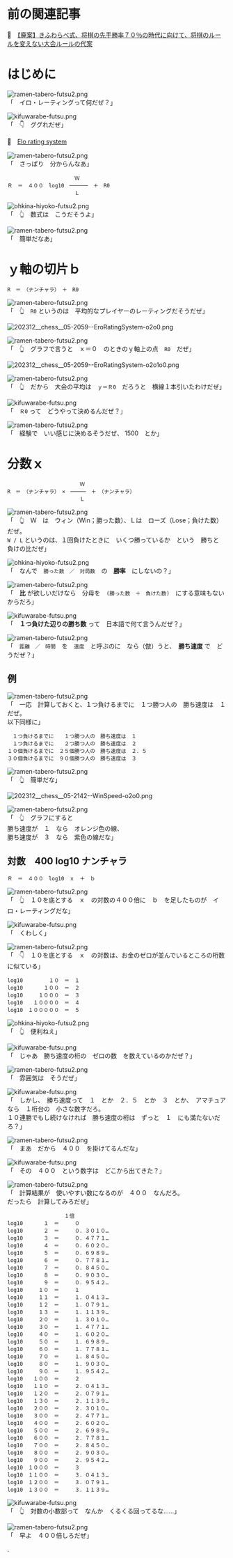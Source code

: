 # 前の関連記事

📖　[【廃案】きふわらべ式、将棋の先手勝率７０％の時代に向けて、将棋のルールを変えない大会ルールの代案](https://crieit.net/posts/9b2ad234687e455fd78bfb9d979723f2)  

# はじめに

![ramen-tabero-futsu2.png](https://crieit.now.sh/upload_images/d27ea8dcfad541918d9094b9aed83e7d61daf8532bbbe.png)  
「　イロ・レーティングって何だぜ？」  

![kifuwarabe-futsu.png](https://crieit.now.sh/upload_images/beaf94b260ae2602ca8cf7f5bbc769c261daf8686dbda.png)  
「　👇　ググれだぜ」  

📖　[Elo rating system](https://en.wikipedia.org/wiki/Elo_rating_system)  

![ramen-tabero-futsu2.png](https://crieit.now.sh/upload_images/d27ea8dcfad541918d9094b9aed83e7d61daf8532bbbe.png)  
「　さっぱり　分からんなあ」  

```plaintext
　　　　　　　　　　　　　Ｗ
Ｒ　＝　４００　log10　──────　＋　R0
　　　　　　　　　　　　　Ｌ
```

![ohkina-hiyoko-futsu2.png](https://crieit.now.sh/upload_images/96fb09724c3ce40ee0861a0fd1da563d61daf8a09d9bc.png)  
「　👆　数式は　こうだそうよ」  

![ramen-tabero-futsu2.png](https://crieit.now.sh/upload_images/d27ea8dcfad541918d9094b9aed83e7d61daf8532bbbe.png)  
「　簡単だなあ」  

# ｙ軸の切片ｂ

```plaintext
R　＝　（ナンチャラ）　＋　R0
```

![ramen-tabero-futsu2.png](https://crieit.now.sh/upload_images/d27ea8dcfad541918d9094b9aed83e7d61daf8532bbbe.png)  
「　👆　`R0` というのは　平均的なプレイヤーのレーティングだそうだぜ」  

![202312__chess__05-2059--EroRatingSystem-o2o0.png](https://crieit.now.sh/upload_images/c2bdbedd85e61f79ca31f15095c2f5ca656f1143cd896.png)  

![ramen-tabero-futsu2.png](https://crieit.now.sh/upload_images/d27ea8dcfad541918d9094b9aed83e7d61daf8532bbbe.png)  
「　👆　グラフで言うと　ｘ＝０　のときのｙ軸上の点　`R0`　だぜ」  

![202312__chess__05-2059--EroRatingSystem-o2o1o0.png](https://crieit.now.sh/upload_images/fb1b63bdf3dc32c3fc0bdf240904065c656f1244c9fc8.png)  

![ramen-tabero-futsu2.png](https://crieit.now.sh/upload_images/d27ea8dcfad541918d9094b9aed83e7d61daf8532bbbe.png)  
「　👆　だから　大会の平均は　`ｙ＝Ｒ0`　だろうと　横線１本引いたわけだぜ」  

![kifuwarabe-futsu.png](https://crieit.now.sh/upload_images/beaf94b260ae2602ca8cf7f5bbc769c261daf8686dbda.png)  
「　`Ｒ0` って　どうやって決めるんだぜ？」  

![ramen-tabero-futsu2.png](https://crieit.now.sh/upload_images/d27ea8dcfad541918d9094b9aed83e7d61daf8532bbbe.png)  
「　経験で　いい感じに決めるそうだぜ、 1500　とか」

# 分数ｘ

```plaintext
　　　　　　　　　　　　　　Ｗ
R　＝　（ナンチャラ）　×　─────　＋　（ナンチャラ）
　　　　　　　　　　　　　　Ｌ
```

![ramen-tabero-futsu2.png](https://crieit.now.sh/upload_images/d27ea8dcfad541918d9094b9aed83e7d61daf8532bbbe.png)  
「　👆　Ｗ　は　ウィン（Win；勝った数）、Ｌは　ローズ（Lose；負けた数）だぜ。  
`W / L` というのは、１回負けたときに　いくつ勝っているか　という　勝ちと　負けの比だぜ」  

![ohkina-hiyoko-futsu2.png](https://crieit.now.sh/upload_images/96fb09724c3ce40ee0861a0fd1da563d61daf8a09d9bc.png)  
「　なんで　`勝った数　／　対局数`　の　**勝率**　にしないの？」  

![ramen-tabero-futsu2.png](https://crieit.now.sh/upload_images/d27ea8dcfad541918d9094b9aed83e7d61daf8532bbbe.png)  
「　**比** が欲しいだけなら　分母を　`(勝った数　＋　負けた数)`　にする意味もないからだろ」  

![kifuwarabe-futsu.png](https://crieit.now.sh/upload_images/beaf94b260ae2602ca8cf7f5bbc769c261daf8686dbda.png)  
「　**１つ負けた辺りの勝ち数** って　日本語で何て言うんだぜ？」  

![ramen-tabero-futsu2.png](https://crieit.now.sh/upload_images/d27ea8dcfad541918d9094b9aed83e7d61daf8532bbbe.png)  
「　`距離　／　時間`　を　`速度`　と呼ぶのに　なら（倣）うと、　**勝ち速度** で　どうだぜ？」  

## 例

![ramen-tabero-futsu2.png](https://crieit.now.sh/upload_images/d27ea8dcfad541918d9094b9aed83e7d61daf8532bbbe.png)  
「　一応　計算しておくと、１つ負けるまでに　１つ勝つ人の　勝ち速度は　１　だぜ。  
以下同様に」  

```plaintext
　１つ負けるまでに　　１つ勝つ人の　勝ち速度は　１
　１つ負けるまでに　　２つ勝つ人の　勝ち速度は　２
１０個負けるまでに　２５個勝つ人の　勝ち速度は　２．５
３０個負けるまでに　９０個勝つ人の　勝ち速度は　３
```

![ramen-tabero-futsu2.png](https://crieit.now.sh/upload_images/d27ea8dcfad541918d9094b9aed83e7d61daf8532bbbe.png)  
「　👆　簡単だな」  

![202312__chess__05-2142--WinSpeed-o2o0.png](https://crieit.now.sh/upload_images/14e6693ce53942fc554c76f2937cd31f656f1bf9a9d57.png)  

![ramen-tabero-futsu2.png](https://crieit.now.sh/upload_images/d27ea8dcfad541918d9094b9aed83e7d61daf8532bbbe.png)  
「　👆　グラフにすると  
勝ち速度が　１　なら　オレンジ色の線、  
勝ち速度が　３　なら　紫色の線だな」  

## 対数　400 log10 ナンチャラ

```plaintext
Ｒ　＝　４００　log10　ｘ　＋　ｂ
```

![ramen-tabero-futsu2.png](https://crieit.now.sh/upload_images/d27ea8dcfad541918d9094b9aed83e7d61daf8532bbbe.png)  
「　👆　１０を底とする　ｘ　の対数の４００倍に　ｂ　を足したものが　イロ・レーティングだな」  

![kifuwarabe-futsu.png](https://crieit.now.sh/upload_images/beaf94b260ae2602ca8cf7f5bbc769c261daf8686dbda.png)  
「　くわしく」  

![ramen-tabero-futsu2.png](https://crieit.now.sh/upload_images/d27ea8dcfad541918d9094b9aed83e7d61daf8532bbbe.png)  
「　👇　１０を底とする　ｘ　の対数は、お金のゼロが並んでいるところの桁数に似ている」  

```plaintext
log10　　　　　１０　＝　１
log10　　　　１００　＝　２
log10　　　１０００　＝　３
log10　　１００００　＝　４
log10　１０００００　＝　５
```

![ohkina-hiyoko-futsu2.png](https://crieit.now.sh/upload_images/96fb09724c3ce40ee0861a0fd1da563d61daf8a09d9bc.png)  
「　👆　便利ねえ」  

![kifuwarabe-futsu.png](https://crieit.now.sh/upload_images/beaf94b260ae2602ca8cf7f5bbc769c261daf8686dbda.png)  
「　じゃあ　勝ち速度の桁の　ゼロの数　を数えているのかだぜ？」  

![ramen-tabero-futsu2.png](https://crieit.now.sh/upload_images/d27ea8dcfad541918d9094b9aed83e7d61daf8532bbbe.png)  
「　雰囲気は　そうだぜ」  

![kifuwarabe-futsu.png](https://crieit.now.sh/upload_images/beaf94b260ae2602ca8cf7f5bbc769c261daf8686dbda.png)  
「　しかし、　勝ち速度って　１　とか　２．５　とか　３　とか、　アマチュアなら　１桁台の　小さな数字だろ。  
１０連勝でもし続けなければ　勝ち速度の桁は　ずっと　１　にも満たないだろ？」  

![ramen-tabero-futsu2.png](https://crieit.now.sh/upload_images/d27ea8dcfad541918d9094b9aed83e7d61daf8532bbbe.png)  
「　まあ　だから　４００　を掛けてるんだな」  

![kifuwarabe-futsu.png](https://crieit.now.sh/upload_images/beaf94b260ae2602ca8cf7f5bbc769c261daf8686dbda.png)  
「　その　４００　という数字は　どこから出てきた？」  

![ramen-tabero-futsu2.png](https://crieit.now.sh/upload_images/d27ea8dcfad541918d9094b9aed83e7d61daf8532bbbe.png)  
「　計算結果が　使いやすい数になるのが　４００　なんだろ。  
だったら　計算してみろだぜ」  

```plaintext
　　　　　　　　　　　１倍
log10　　　　１　＝　　　０
log10　　　　２　＝　　　０．３０１０…
log10　　　　３　＝　　　０．４７７１…
log10　　　　４　＝　　　０．６０２０…
log10　　　　５　＝　　　０．６９８９…
log10　　　　６　＝　　　０．７７８１…
log10　　　　７　＝　　　０．８４５０…
log10　　　　８　＝　　　０．９０３０…
log10　　　　９　＝　　　０．９５４２…
log10　　　１０　＝　　　１
log10　　　１１　＝　　　１．０４１３…
log10　　　１２　＝　　　１．０７９１…
log10　　　１３　＝　　　１．１１３９…
log10　　　２０　＝　　　１．３０１０…
log10　　　３０　＝　　　１．４７７１…
log10　　　４０　＝　　　１．６０２０…
log10　　　５０　＝　　　１．６９８９…
log10　　　６０　＝　　　１．７７８１…
log10　　　７０　＝　　　１．８４５０…
log10　　　８０　＝　　　１．９０３０…
log10　　　９０　＝　　　１．９５４２…
log10　　１００　＝　　　２
log10　　１１０　＝　　　２．０４１３…
log10　　１２０　＝　　　２．０７９１…
log10　　１３０　＝　　　２．１１３９…
log10　　２００　＝　　　２．３０１０…
log10　　３００　＝　　　２．４７７１…
log10　　４００　＝　　　２．６０２０…
log10　　５００　＝　　　２．６９８９…
log10　　６００　＝　　　２．７７８１…
log10　　７００　＝　　　２．８４５０…
log10　　８００　＝　　　２．９０３０…
log10　　９００　＝　　　２．９５４２…
log10　１０００　＝　　　３
log10　１１００　＝　　　３．０４１３…
log10　１２００　＝　　　３．０７９１…
log10　１３００　＝　　　３．１１３９…
```

![kifuwarabe-futsu.png](https://crieit.now.sh/upload_images/beaf94b260ae2602ca8cf7f5bbc769c261daf8686dbda.png)  
「　👆　対数の小数部って　なんか　くるくる回ってるな……」  

![ramen-tabero-futsu2.png](https://crieit.now.sh/upload_images/d27ea8dcfad541918d9094b9aed83e7d61daf8532bbbe.png)  
「　早よ　４００倍しろだぜ」  

.